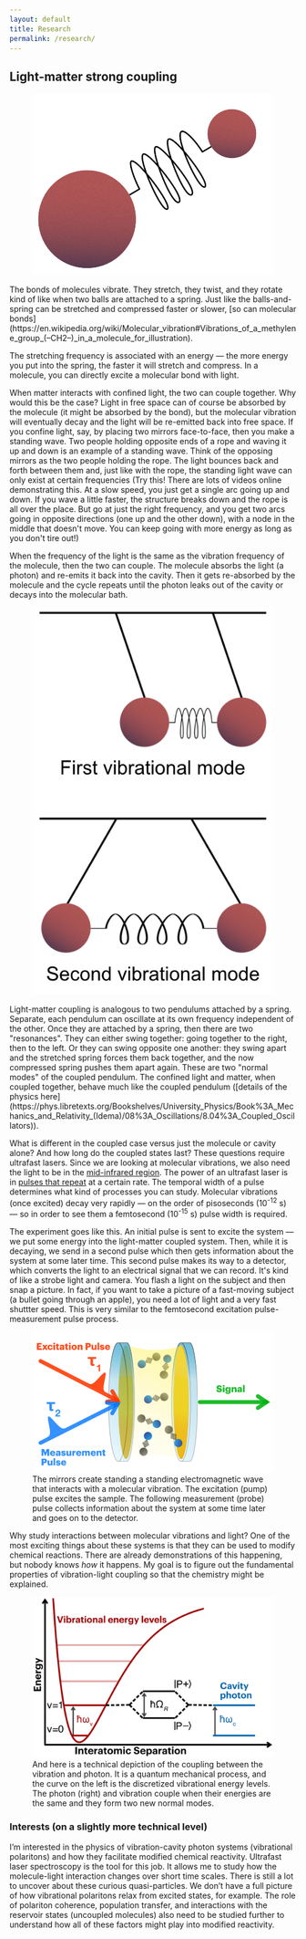 ```yaml
---
layout: default
title: Research
permalink: /research/
---
```


## Light-matter strong coupling

<figure class="right">
    <img src="/assets/images/research/medium-800px-ball-and-spring.png" alt="Two balls attached by a spring"/>
</figure>
The bonds of molecules vibrate. They stretch, they twist, and they rotate kind of like when two balls are attached to a spring.
Just like the balls-and-spring can be stretched and compressed faster or slower, [so can molecular bonds](https://en.wikipedia.org/wiki/Molecular_vibration#Vibrations_of_a_methylene_group_(–CH2–)_in_a_molecule_for_illustration).


The stretching frequency is associated with an energy &mdash; the more energy you put into the spring, the faster it will stretch and compress. In a molecule, you can directly excite a molecular bond with light.

When matter interacts with confined light, the two can couple together. Why would this be the case? Light in free space can of course be absorbed by the molecule (it might be absorbed by the bond), but the molecular vibration will eventually decay and the light will be re-emitted back into free space. If you confine light, say, by placing two mirrors face-to-face, then you make a standing wave. Two people holding opposite ends of a rope and waving it up and down is an example of a standing wave. Think of the opposing mirrors as the two people holding the rope. The light bounces back and forth between them and, just like with the rope, the standing light wave can only exist at certain frequencies (Try this! There are lots of videos online demonstrating this. At a slow speed, you just get a single arc going up and down. If you wave a little faster, the structure breaks down and the rope is all over the place. But go at just the right frequency, and you get two arcs going in opposite directions (one up and the other down), with a node in the middle that doesn't move. You can keep going with more energy as long as you don't tire out!)

When the frequency of the light is the same as the vibration frequency of the molecule, then the two can couple. The molecule absorbs the light (a photon) and re-emits it back into the cavity. Then it gets re-absorbed by the molecule and the cycle repeats until the photon leaks out of the cavity or decays into the molecular bath.

<figure class="right">
    <img src="/assets/images/research/medium-800px-coupled-pendulum-two-modes.png" alt="Two normal modes of a spring-coupled pendulum"/>
</figure>
Light-matter coupling is analogous to two pendulums attached by a spring. Separate, each pendulum can oscillate at its own frequency independent of the other. Once they are attached by a spring, then there are two "resonances". They can either swing together: going together to the right, then to the left. Or they can swing opposite one another: they swing apart and the stretched spring forces them back together, and the now compressed spring pushes them apart again. These are two "normal modes" of the coupled pendulum. The confined light and matter, when coupled together, behave much like the coupled pendulum ([details of the physics here](https://phys.libretexts.org/Bookshelves/University_Physics/Book%3A_Mechanics_and_Relativity_(Idema)/08%3A_Oscillations/8.04%3A_Coupled_Oscillators)).


What is different in the coupled case versus just the molecule or cavity alone? And how long do the coupled states last? These questions require ultrafast lasers. Since we are looking at molecular vibrations, we also need the light to be in the [mid-infrared region](https://en.wikipedia.org/wiki/Infrared#Regions_within_the_infrared).
The power of an ultrafast laser is in [pulses that repeat](https://en.wikipedia.org/wiki/Pulsed_laser) at a certain rate. The temporal width of a pulse determines what kind of processes you can study. Molecular vibrations (once excited) decay very rapidly &mdash; on the order of pisoseconds (10<sup>-12</sup> s) &mdash; so in order to see them a femtosecond (10<sup>-15</sup> s) pulse width is required.

The experiment goes like this. An initial pulse is sent to excite the system &mdash; we put some energy into the light-matter coupled system. Then, while it is decaying, we send in a second pulse which then gets information about the system at some later time. This second pulse makes its way to a detector, which converts the light to an electrical signal that we can record. It's kind of like a strobe light and camera. You flash a light on the subject and then snap a picture. In fact, if you want to take a picture of a fast-moving subject (a bullet going through an apple), you need a lot of light and a very fast shuttter speed. This is very similar to the femtosecond excitation pulse-measurement pulse process.

<figure>
	<img 
	src="/assets/images/research/medium-800px-pump-probe.png" 
	alt="Molecule-cavity Pump-probe experiment"/>
	<figcaption>The mirrors create standing a standing electromagnetic wave that interacts with a molecular vibration. The excitation (pump) pulse excites the sample. The following measurement (probe) pulse collects information about the system at some time later and goes on to the detector.
	</figcaption>
</figure>

Why study interactions between molecular vibrations and light?
One of the most exciting things about these systems is that
they can be used to modify chemical reactions. There are already demonstrations of this happening, but nobody knows *how* it happens.
My goal is to figure out the fundamental properties of vibration-light coupling so that the chemistry might be explained.

<figure>
	<img
	src="/assets/images/research/large-1200px-vibrational-energy-level-diagram.png"
	alt="Vibrational energy levels and cavity photon energy levels">
	<figcaption>And here is a technical depiction of the coupling between the vibration and photon. It is a quantum mechanical process, and the curve on the left is the discretized vibrational energy levels. The photon (right) and vibration couple when their energies are the same and they form two new normal modes.
	</figcaption>
</figure>


### Interests (on a slightly more technical level)

I’m interested in the physics of vibration-cavity photon systems (vibrational polaritons) and how they
facilitate modified chemical reactivity. Ultrafast laser spectroscopy is
the tool for this job. It allows me to study how the molecule-light
interaction changes over short time scales.
There is still a lot to uncover about these curious quasi-particles. We
don’t have a full picture of how vibrational polaritons relax from
excited states, for example. The role of polariton coherence, population transfer, and interactions with the reservoir states (uncoupled molecules) also need to be studied further to understand how all of these factors might play into modified reactivity.
